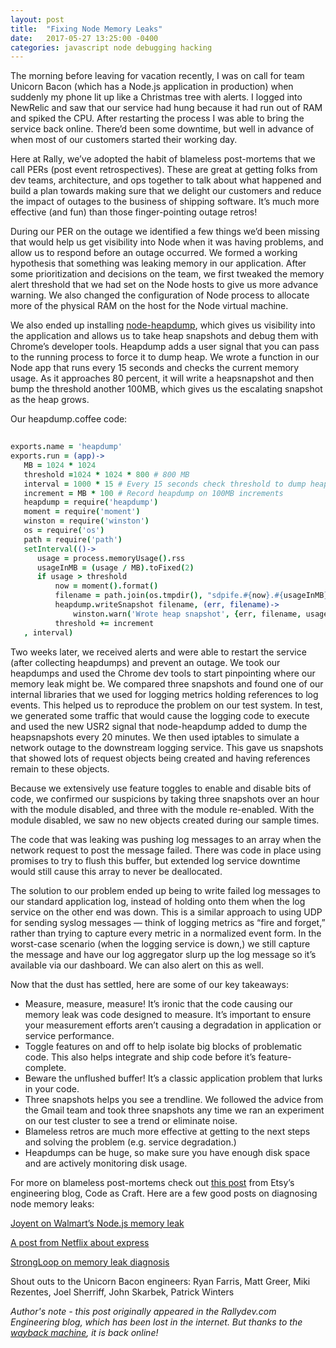 ```yaml
---
layout: post
title:  "Fixing Node Memory Leaks"
date:   2017-05-27 13:25:00 -0400
categories: javascript node debugging hacking
---
```


The morning before leaving for vacation recently, I was on call for team Unicorn Bacon (which has a Node.js application in production) when suddenly my phone lit up like a Christmas tree with alerts. I logged into NewRelic and saw that our service had hung because it had run out of RAM and spiked the CPU. After restarting the process I was able to bring the service back online. There’d been some downtime, but well in advance of when most of our customers started their working day.

Here at Rally, we’ve adopted the habit of blameless post-mortems that we call PERs (post event retrospectives). These are great at getting folks from dev teams, architecture, and ops together to talk about what happened and build a plan towards making sure that we delight our customers and reduce the impact of outages to the business of shipping software. It’s much more effective (and fun) than those finger-pointing outage retros!

During our PER on the outage we identified a few things we’d been missing that would help us get visibility into Node when it was having problems, and allow us to respond before an outage occurred. We formed a working hypothesis that something was leaking memory in our application. After some prioritization and decisions on the team, we first tweaked the memory alert threshold that we had set on the Node hosts to give us more advance warning. We also changed the configuration of Node process to allocate more of the physical RAM on the host for the Node virtual machine.

We also ended up installing [node-heapdump](https://github.com/bnoordhuis/node-heapdump), which gives us visibility into the application and allows us to take heap snapshots and debug them with Chrome’s developer tools. Heapdump adds a user signal that you can pass to the running process to force it to dump heap. We wrote a function in our Node app that runs every 15 seconds and checks the current memory usage. As it approaches 80 percent, it will write a heapsnapshot and then bump the threshold another 100MB, which gives us the escalating snapshot as the heap grows.

Our heapdump.coffee code:

 
````coffee
	
exports.name = 'heapdump'
exports.run = (app)->
   MB = 1024 * 1024
   threshold =1024 * 1024 * 800 # 800 MB
   interval = 1000 * 15 # Every 15 seconds check threshold to dump heap
   increment = MB * 100 # Record heapdump on 100MB increments
   heapdump = require('heapdump')
   moment = require('moment')
   winston = require('winston')
   os = require('os')
   path = require('path')
   setInterval(()->
      usage = process.memoryUsage().rss
      usageInMB = (usage / MB).toFixed(2)
      if usage > threshold
          now = moment().format()
          filename = path.join(os.tmpdir(), "sdpife.#{now}.#{usageInMB}-MB.#{process.pid}.heapsnapshot")
          heapdump.writeSnapshot filename, (err, filename)->
              winston.warn('Wrote heap snapshot', {err, filename, usage, usageInMB})
          threshold += increment
   , interval)
````
 

Two weeks later, we received alerts and were able to restart the service (after collecting heapdumps) and prevent an outage. We took our heapdumps and used the Chrome dev tools to start pinpointing where our memory leak might be. We compared three snapshots and found one of our internal libraries that we used for logging metrics holding references to log events. This helped us to reproduce the problem on our test system. In test, we generated some traffic that would cause the logging code to execute and used the new USR2 signal that node-heapdump added to dump the heapsnapshots every 20 minutes. We then used iptables to simulate a network outage to the downstream logging service. This gave us snapshots that showed lots of request objects being created and having references remain to these objects.

Because we extensively use feature toggles to enable and disable bits of code, we confirmed our suspicions by taking three snapshots over an hour with the module disabled, and three with the module re-enabled. With the module disabled, we saw no new objects created during our sample times.

The code that was leaking was pushing log messages to an array when the network request to post the message failed. There was code in place using promises to try to flush this buffer, but extended log service downtime would still cause this array to never be deallocated.

The solution to our problem ended up being to write failed log messages to our standard application log, instead of holding onto them when the log service on the other end was down. This is a similar approach to using UDP for sending syslog messages — think of logging metrics as “fire and forget,” rather than trying to capture every metric in a normalized event form. In the worst-case scenario (when the logging service is down,) we still capture the message and have our log aggregator slurp up the log message so it’s available via our dashboard. We can also alert on this as well.

Now that the dust has settled, here are some of our key takeaways:

* Measure, measure, measure! It’s ironic that the code causing our memory leak was code designed to measure. It’s important to ensure your measurement efforts aren’t causing a degradation in application or service performance.
* Toggle features on and off to help isolate big blocks of problematic code. This also helps integrate and ship code before it’s feature-complete.
* Beware the unflushed buffer! It’s a classic application problem that lurks in your code.
* Three snapshots helps you see a trendline. We followed the advice from the Gmail team and took three snapshots any time we ran an experiment on our test cluster to see a trend or eliminate noise.
* Blameless retros are much more effective at getting to the next steps and solving the problem (e.g. service degradation.)
* Heapdumps can be huge, so make sure you have enough disk space and are actively monitoring disk usage.

For more on blameless post-mortems check out [this post](https://codeascraft.com/2012/05/22/blameless-postmortems/) from Etsy’s engineering blog, Code as Craft. Here are a few good posts on diagnosing node memory leaks:

[Joyent on Walmart’s Node.js memory leak](https://www.joyent.com/blog/walmart-node-js-memory-leak)

[A post from Netflix about express](http://techblog.netflix.com/2014/11/nodejs-in-flames.html)

[StrongLoop on memory leak diagnosis](http://strongloop.com/strongblog/node-js-performance-tip-of-the-week-memory-leak-diagnosis/)

Shout outs to the Unicorn Bacon engineers: Ryan Farris, Matt Greer, Miki Rezentes, Joel Sherriff, John Skarbek, Patrick Winters

*Author's note - this post originally appeared in the Rallydev.com Engineering blog, which has been lost in the internet.  But thanks to the [wayback machine](https://web.archive.org), it is back online!*

